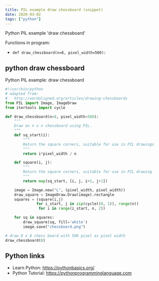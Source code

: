```yaml
---
title: PIL example draw chessboard (snippet)
date: 2020-03-02
tags: ["python"]
---
```

Python PIL example 'draw chessboard'

Functions in program: 
* `def draw_chessboard(n=8, pixel_width=500):`

## python draw chessboard

Python PIL example: draw chessboard

```python
#!/usr/bin/python
# adapted from: 
#   http://wordaligned.org/articles/drawing-chessboards
from PIL import Image, ImageDraw
from itertools import cycle

def draw_chessboard(n=8, pixel_width=500):
    """
    Draw an n x n chessboard using PIL.
    """
    def sq_start(i):
        """
        Return the square corners, suitable for use in PIL drawings
        """
        return i*pixel_width / n

    def square(i, j):
        """
        Return the square corners, suitable for use in PIL drawing
        """
        return map(sq_start, [i, j, i+1, j+1])

    image = Image.new("L", (pixel_width, pixel_width))
    draw_square = ImageDraw.Draw(image).rectangle
    squares = (square(i,j)
              for i_start, j in zip(cycle((0, 1)), range(n))
               for i in range(i_start, n, 2))

    for sq in squares:
        draw_square(sq, fill='white')
        image.save("chessboard.png")

# draw 8 x 8 chess board with 500 pixel as pixel width
draw_chessboard(8)


```

## Python links

- Learn Python: https://pythonbasics.org/
- Python Tutorial: https://pythonprogramminglanguage.com

